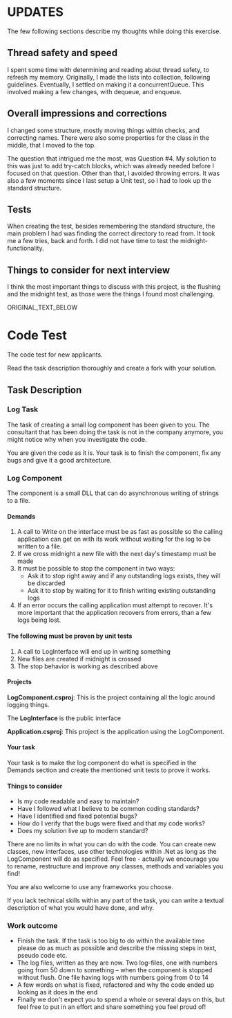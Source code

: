 # UPDATES
The few following sections describe my thoughts while doing this exercise.

## Thread safety and speed
I spent some time with determining and reading about thread safety, to refresh my memory. Originally, I made the lists into collection, following guidelines. Eventually, I settled on making it a concurrentQueue. This involved making a few changes, with dequeue, and enqueue.

## Overall impressions and corrections
I changed some structure, mostly moving things within checks, and correcting names. There were also some properties for the class in the middle, that I moved to the top.

The question that intrigued me the most, was Question #4. My solution to this was just to add try-catch blocks, which was already needed before I focused on that question. Other than that, I avoided throwing errors. It was also a few moments since I last setup a Unit test, so I had to look up the standard structure.

## Tests
When creating the test, besides remembering the standard structure, the main problem I had was finding the correct directory to read from. It took me a few tries, back and forth. I did not have time to test the midnight-functionality.

## Things to consider for next interview
I think the most important things to discuss with this project, is the flushing and the midnight test, as those were the things I found most challenging.

ORIGINAL_TEXT_BELOW

# Code Test
The code test for new applicants.

Read the task description thoroughly and create a fork with your solution.

## Task Description

### Log	Task

The task of creating a small log component has been given to you. The consultant that has been doing
the task is not in the company anymore, you might notice why when you investigate the code.

You are given the code as it is. Your task is to finish the component, fix any bugs and give it a good
architecture.

### Log Component

The component is a small DLL that can do asynchronous writing of strings to a file.

#### Demands

1. A call to Write on the interface must be as fast as possible so the calling application can get on with its
work without waiting for the log to be written to a file.
2. If we cross midnight a new file with the next day's timestamp must be made
3. It must be possible to stop the component in two ways:
    * Ask it to stop right away and if any outstanding logs exists, they will be discarded
    * Ask it to stop by waiting for it to finish writing existing outstanding logs
4. If an error occurs the calling application must attempt to recover. It's more important that the application recovers from errors, than a few logs being lost.


#### The following must be proven by unit tests

1. A call to LogInterface will end up in writing something
2. New files are created if midnight is crossed
3. The stop behavior is working as described above

#### Projects

**LogComponent.csproj**: This is the project containing all the logic around logging things.

The **LogInterface** is the public interface

**Application.csproj**: This project is the application using the LogComponent.

#### Your task

Your task is to make the log component do what is specified in the Demands section and create the
mentioned unit tests to prove it works.

#### Things to consider

* Is my code readable and easy to maintain? 
* Have I followed what I believe to be common coding standards?
* Have I identified and fixed potential bugs?
* How do I verify that the bugs were fixed and that my code works? 
* Does my solution live up to modern standard?

There are no limits in what you can do with the code. You can create new classes, new interfaces, use
other technologies within .Net as long as the LogComponent will do as specified. 
Feel free - actually we encourage you to rename, restructure and improve any classes, methods and variables you find!

You are also welcome to use any frameworks you choose. 

If you lack technical skills within any part of the task, you can write a textual description of what you
would have done, and why.

### Work outcome

* Finish the task. If the task is too big to do within the available time please do as
much as possible and describe the missing steps in text, pseudo code etc.
* The log files, written as they are now. Two log-files, one with numbers going from 50 down
to something – when the component is stopped without flush. One file having logs with
numbers going from 0 to 14
* A few words on what is fixed, refactored and why the code ended up looking as it does in
the end
* Finally we don't expect you to spend a whole or several days on this, but feel free to put in an effort and share something you feel proud of!
